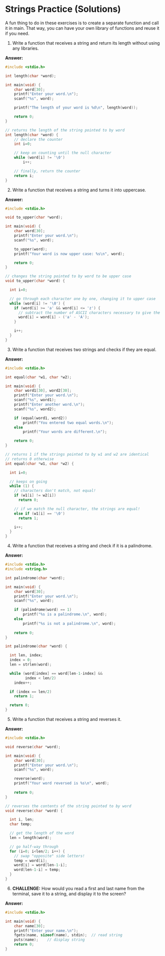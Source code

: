 # Strings Practice (Solutions)

A fun thing to do in these exercises is to create a separate function and call it in main. That way, you can have your own library of functions and reuse it if you need.

1. Write a function that receives a string and return its length without using any libraries.

**Answer:**
```c
#include <stdio.h>

int length(char *word);

int main(void) {
    char word[30];
    printf("Enter your word.\n");
    scanf("%s", word);

    printf("The length of your word is %d\n", length(word));

    return 0;
}

// returns the length of the string pointed to by word
int length(char *word) {
    // declare the counter
    int i=0;

    // keep on counting until the null character
    while (word[i] != '\0')
        i++;

    // finally, return the counter
    return i;
}
```

2. Write a function that receives a string and turns it into uppercase.

**Answer:**
```c
#include <stdio.h>

void to_upper(char *word);

int main(void) {
    char word[30];
    printf("Enter your word.\n");
    scanf("%s", word);

    to_upper(word);
    printf("Your word is now upper case: %s\n", word);

    return 0;
}

// changes the string pointed to by word to be upper case
void to_upper(char *word) {

  int i=0;

  // go through each character one by one, changing it to upper case
  while (word[i] != '\0') {
    if (word[i] >= 'a' && word[i] <= 'z') {
      // subtract the number of ASCII characters necessary to give the uppercase letter
      word[i] = word[i] - ('a' - 'A');
    }

    i++;
  }
}
```

3. Write a function that receives two strings and checks if they are equal.

**Answer:**
```c
#include <stdio.h>

int equal(char *w1, char *w2);

int main(void) {
    char word1[30], word2[30];
    printf("Enter your word.\n");
    scanf("%s", word1);
    printf("Enter another word.\n");
    scanf("%s", word2);

    if (equal(word1, word2))
        printf("You entered two equal words.\n");
    else
        printf("Your words are different.\n");

    return 0;
}

// returns 1 if the strings pointed to by w1 and w2 are identical
// returns 0 otherwise
int equal(char *w1, char *w2) {

  int i=0;

  // keeps on going
  while (1) {
    // characters don't match, not equal!
    if (w1[i] != w2[i])
      return 0;

    // if we match the null character, the strings are equal!
    else if (w1[i] == '\0')
      return 1;

    i++;
  }
}
```

4. Write a function that receives a string and check if it is a palindrome.

**Answer:**
```c
#include <stdio.h>
#include <string.h>

int palindrome(char *word);

int main(void) {
    char word[30];
    printf("Enter your word.\n");
    scanf("%s", word);

    if (palindrome(word) == 1)
        printf("%s is a palindrome.\n", word);
    else
        printf("%s is not a palindrome.\n", word);
  
    return 0;
}

int palindrome(char *word) {

  int len, index;
  index = 0;
  len = strlen(word);

  while (word[index] == word[len-1-index] &&
         index < len/2)
    index++;

  if (index == len/2)
    return 1;

  return 0;
}
```

5. Write a function that receives a string and reverses it.

**Answer:**
```c
#include <stdio.h>

void reverse(char *word);

int main(void) {
    char word[30];
    printf("Enter your word.\n");
    scanf("%s", word);

    reverse(word);
    printf("Your word reversed is %s\n", word);
  
    return 0;
}

// reverses the contents of the string pointed to by word
void reverse(char *word) {

  int i, len;
  char temp;

  // get the length of the word
  len = length(word);

  // go half-way through
  for (i=0; i<len/2; i++) {
    // swap "opposite" side letters!
    temp = word[i];
    word[i] = word[len-1-i];
    word[len-1-i] = temp;
  }
}
```

6. **CHALLENGE:** How would you read a first and last name from the terminal, save it to a string, and display it to the screen?

**Answer:**
```c
#include <stdio.h>

int main(void) {
    char name[30];
    printf("Enter your name.\n");
    fgets(name, sizeof(name), stdin);  // read string
    puts(name);    // display string
    return 0;
}
```